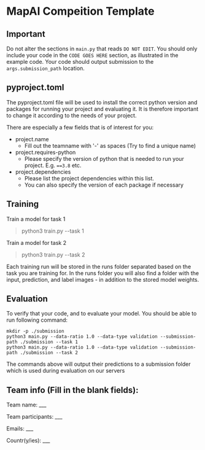 # MapAI Compeition Template


## Important
Do not alter the sections in `main.py` that reads `DO NOT EDIT`. You should only include your code in the `CODE GOES HERE` section, as illustrated in the example code.
Your code should output submission to the `args.submission_path` location.

## pyproject.toml

The pyproject.toml file will be used to install the correct python version and packages
for running your project and evaluating it. It is therefore important to change it according
to the needs of your project.

There are especially a few fields that is of interest for you:

* project.name
  * Fill out the teamname with '-' as spaces (Try to find a unique name)
* project.requires-python
  * Please specify the version of python that is needed
    to run your project. E.g. `==3.8` etc.
* project.dependencies
  * Please list the project dependencies within this list.
  * You can also specify the version of each package if necessary

## Training

Train a model for task 1
> python3 train.py --task 1

Train a model for task 2
> python3 train.py --task 2

Each training run will be stored in the runs folder separated based on the task you are
training for. In the runs folder you will also find a folder with the input, prediction,
and label images - in addition to the stored model weights.

## Evaluation
To verify that your code, and to evaluate your model. You should be able to run following command:

```
mkdir -p ./submission
python3 main.py --data-ratio 1.0 --data-type validation --submission-path ./submission --task 1
python3 main.py --data-ratio 1.0 --data-type validation --submission-path ./submission --task 2
```

The commands above will output their predictions to a submission folder
which is used during evaluation on our servers

## Team info (Fill in the blank fields):

Team name: ___

Team participants:  ___

Emails: ___

Countr(y/ies): ___
